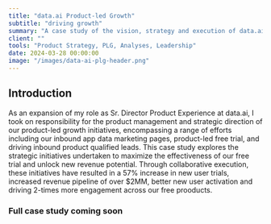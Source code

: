 ```yaml
---
title: "data.ai Product-led Growth"
subtitle: "driving growth"
summary: "A case study of the vision, strategy and execution of data.ai product-led growth initiatives"
client: ""
tools: "Product Strategy, PLG, Analyses, Leadership"
date: 2024-03-28 00:00:00
image: "/images/data-ai-plg-header.png"
---
```


## Introduction

As an expansion of my role as Sr. Director Product Experience at data.ai, I took on responsibility for the product management and strategic direction of our product-led growth initiatives, encompassing a range of efforts including our inbound app data marketing pages, product-led free trial, and driving inbound product qualified leads. This case study explores the strategic initiatives undertaken to maximize the effectiveness of our free trial and unlock new revenue potential. Through collaborative execution, these initiatives have resulted in a 57% increase in new user trials, increased revenue pipeline of over $2MM, better new user activation and driving 2-times more engagement across our free prooducts.

### Full case study coming soon

<!--
## Background

The data.ai delivery solutions product line comprises technically complex offerings such as APIs and cloud storage flat-file delivery mechanisms. As I began my management of these products, we had recently launched a set of multi-dimensional API endpoints and a new method for delivering market estimates directly to customer cloud storage locations. My role involved developing a long-term product strategy, aligning with the executive team, justifying resource allocation, and collaborating closely with sales teams to introduce new features to customers.

![](/images/delivery-channels-icons-sm.png)

## Key Product Challenges

- Maximizing availability and reliability of data delivery at scale
- Optimizing cost structures and ROI
- Driving greater adoption across Enterprise and Strategic accounts

## Strategy

### Addressing Priorities

The primary focus was on maximizing the cost-effectiveness of our APIs. While leveraging our Snowflake data warehouse for endpoints simplified customer data pipelines, it led to escalating costs, diminishing API ROI. Collaborating with product and engineering teams, I challenged the engineering team to propose a technical solution to reduce costs using existing technical infrastructure, resulting in significant annual savings and improved API speed. I then ran an analysis of our API usage - across all the endpoints to understand how to deliver the most impact for the largest amount of our customers. I then consolidated the analysis with the proposal, collaborating with engineering leaders to provide a decision matrix for the proposal.

### Product Differentiation

Engaging with internal teams and customers, I collaborated with our engineering teams to identify strengths and weaknesses of each product line and developed a long-term vision and strategy for scalability and profitability. This included optimizing and simplifying our APIs, expanding available data sets for Unified Data channels, providing better self-service through monitoring and tools and developing a migration and sunsetting plan for out of date APIs and channels.

<div class="gallery-box">
  <div class="gallery">
    <img src="/images/API-sm.png" loading="lazy">
    <img src="/images/udp-sm.png" loading="lazy">
  </div>
  <em>Simplified product diagrams for API and Unified Data Push target="_blank">Freepik</a></em>
</div>

### Customer Trials and Understanding Complexity

Trialing initiatives were introduced to facilitate easier adoption of our data-at-scale solutions, leading to high customer retention rates. The trials enabled both a historical data set and a concurrent data set for all available metrics. I spent time with the sales teams discussing the solutions, their strengths and how our customers could best make use of a trial. I also listened and shared with product and engineering leader customer requests and unique data processing needs. All these activities enabled me to develop better strategic plans, evolve current product offerings for pipeline building, monitoring, and self-service.

Since the goal of teamup was to get introduced to other people, the core of the app was found in the texting application. Once a user found someone they felt were a good fit to join up with, an invitation was sent. Each person had the ability to review the request accept or reject it. Each request sent was put into a screen and marked as 'pending'. I put the user in full-control of what connections they accepted or rejected and also built flagging content controls to hide those people who may attempt to abuse the open connection system.

## Execution

Execution involved a concerted effort across multiple fronts to implement the strategic initiatives effectively:

Collaborative Refinement of APIs:

- Engaged closely with the engineering team to refine existing APIs, focusing on optimizing performance and cost-effectiveness.
- Conducted thorough analysis of API usage patterns to identify areas for improvement and prioritize enhancements.
- Implemented iterative development cycles to quickly address customer feedback and evolving market demands.

Expansion of Data Availability:

- Worked collaboratively with data engineering teams to expand the availability of data for Unified Data channels.
- Conducted regular assessments of customer needs and market trends to identify new data sets and metrics for inclusion.
- Leveraged agile development methodologies to expedite the integration of new data sources into delivery solutions.

Training and Enablement of Sales Teams:

- Developed comprehensive training programs to educate sales teams on the features, benefits, and value propositions of delivery solutions.
- Conducted workshops and seminars to equip sales representatives with the knowledge and tools necessary to effectively communicate product benefits to customers.
- Provided ongoing support and guidance to ensure sales teams were equipped to address customer inquiries and objections effectively.

Customer Trials and Feedback Incorporation:

- Implemented structured trial programs to allow customers to experience the benefits of data-at-scale solutions firsthand.
- Gathered feedback from trial participants to identify areas for improvement and refine product offerings.
- Iteratively incorporated customer feedback into product development processes to ensure alignment with customer needs and preferences.

Streamlining of Self-Service Tools:

- Collaborated with cross-functional teams to develop and enhance self-service monitoring and management tools for delivery solutions.
- Conducted usability testing and gathered feedback from customers to identify pain points and usability issues.
- Implemented iterative improvements to self-service tools to streamline workflows and improve user satisfaction.

Continuous Monitoring and Optimization:

- Established robust monitoring and analytics frameworks to track key performance indicators (KPIs) and metrics related to delivery solutions.
- Conducted regular performance reviews and optimization exercises to identify opportunities for efficiency gains and cost savings.
- Leveraged data-driven insights to inform decision-making and prioritize initiatives aimed at driving continuous improvement.

## Results & Impact

The comprehensive execution of these initiatives resulted in tangible outcomes and significant impact:

- Improved API responses by 3x: Refinement of APIs and expansion of data availability led to improved product performance and reliability, enhancing customer satisfaction.
- Increased Sales Enablement: Training and enablement webinars and sales pitch decks equipped sales teams with the knowledge and tools necessary to effectively sell delivery solutions, with a target list of $4.6MM of sales pipeline
- Enhanced Customer Experience: Streamlining of self-service tools and incorporation of customer feedback led to an improved overall customer experience, driving loyalty and retention.
  $245k/year Cost Savings: Having fixed I/O costs and optimization efforts resulted in significant cost saving, contributing to improved ROI.

## Conclusion

The robust execution of strategic initiatives outlined in this case study underscores the importance of cross-functional collaboration, customer-centricity, and continuous improvement in driving the success of product initiatives. During my time managing these complex data delivery solutions, I worked to brief our executive team, gaining buy-in for my larger strategic vision. My focus on refining APIs, expanding data availability, enabling sales teams, facilitating customer trials, and streamlining self-service tools at data.ai, we were able to achieve tangible cost savings and gain new customer upsells for our data delivery products. -->
